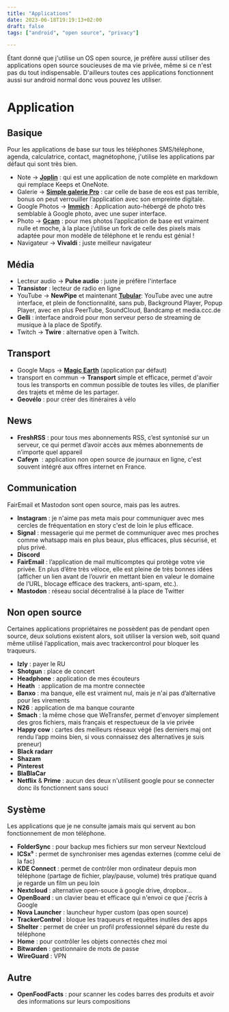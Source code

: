 ```yaml
---
title: "Applications"
date: 2023-06-18T19:19:13+02:00
draft: false
tags: ["android", "open source", "privacy"]

---
```


Étant donné que j'utilise un OS open source, je préfère aussi utiliser des applications open source soucieuses de ma vie privée, même si ce n'est pas du tout indispensable. D'ailleurs toutes ces applications fonctionnent aussi sur android normal donc vous pouvez les utiliser.

# Application

## Basique

Pour les applications de base sur tous les téléphones SMS/téléphone, agenda, calculatrice, contact, magnétophone, j'utilise les applications par défaut qui sont très bien.

- Note -> [**Joplin**](https://joplinapp.org) : qui est une application de note complète en markdown qui remplace Keeps et OneNote.
- Galerie -> [**Simple galerie Pro**](https://www.simplemobiletools.com) : car celle de base de eos est pas terrible, bonus on peut verrouiller l’application avec son empreinte digitale.
- Google Photos -> [**Immich**](https://immich.app) : Application auto-hébergé de photo très semblable à Google photo, avec une super interface.
- Photo -> [**Gcam**](https://www.celsoazevedo.com/files/android/google-camera/dev-bsg/) : pour mes photos l’application de base est vraiment nulle et moche, à la place j’utilise un fork de celle des pixels mais adaptée pour mon modèle de téléphone et le rendu est génial !
- Navigateur -> **Vivaldi** : juste meilleur navigateur

## Média

- Lecteur audio -> **Pulse audio** : juste je préfère l'interface
- **Transistor** : lecteur de radio en ligne
- YouTube -> **NewPipe** et maintenant [**Tubular**](https://github.com/polymorphicshade/Tubular): YouTube avec une autre interface, et plein de fonctionnalité, sans pub, Background Player, Popup Player, avec en plus PeerTube, SoundCloud, Bandcamp et media.ccc.de
- **Gelli** : interface android pour mon serveur perso de streaming de musique à la place de Spotify.
- Twitch -> **Twire** : alternative open à Twitch.

## Transport

- Google Maps -> [**Magic Earth**](https://www.magicearth.com/) (application par défaut)
- transport en commun -> **Transport**
    simple et efficace, permet d'avoir tous les transports en commun possible de toutes les villes, de planifier des trajets et même de les partager.
- **Geovélo** : pour créer des itinéraires à vélo

## News

- **FreshRSS** : pour tous mes abonnements RSS, c’est syntonisé sur un serveur, ce qui permet d’avoir accès aux mêmes abonnements de n’importe quel appareil
- **Cafeyn**  : application non open source de journaux en ligne, c'est souvent intégré aux offres internet en France.

## Communication

FairEmail et Mastodon sont  open source, mais pas les autres.

- **Instagram** : je n'aime pas meta mais pour communiquer avec mes cercles de fréquentation en story c'est de loin le plus efficace.
- **Signal** : messagerie qui me permet de communiquer avec mes proches comme whatsapp mais en plus beaux, plus efficaces, plus sécurisé, et plus privé.
- **Discord**
- **FairEmail** : l’application de mail multicomptes qui protège votre vie privée. En plus d’être très véloce, elle est pleine de très bonnes idées (afficher un lien avant de l’ouvrir en mettant bien en valeur le domaine de l’URL, blocage efficace des trackers, anti-spam, etc.).
- **Mastodon** : réseau social décentralisé à la place de Twitter

## Non open source

Certaines applications propriétaires ne possèdent pas de pendant open source, deux solutions existent alors, soit utiliser la version web, soit quand même utilisé l’application, mais avec trackercontrol pour bloquer les traqueurs.
- **Izly** : payer le RU
- **Shotgun** : place de concert
- **Headphone** : application de mes écouteurs
- **Heath**  : application de ma montre connectée
- **Banxo** : ma banque, elle est vraiment nul, mais je n'ai pas d’alternative pour les virements
- **N26** : application de ma banque courante
- **Smach** : la même chose que WeTransfer, permet d'envoyer simplement des gros fichiers, mais français et respectueux de la vie privée
- **Happy cow** : cartes des meilleurs réseaux végé (les derniers maj ont rendu l’app moins bien, si vous connaissez des alternatives je suis preneur)
- **Black radarr**
- **Shazam**
- **Pinterest**
- **BlaBlaCar**
- **Netflix** & **Prime** : aucun des deux n'utilisent google pour se connecter donc ils fonctionnent sans souci

## Système

Les applications que je ne consulte jamais mais qui servent au bon fonctionnement de mon téléphone.

- **FolderSync** : pour backup mes fichiers sur mon serveur Nextcloud
- **ICSx⁵** : permet de synchroniser mes agendas externes (comme celui de la fac)
- **KDE Connect** : permet de contrôler mon ordinateur depuis mon téléphone (partage de fichier, play/pause, volume) très pratique quand je regarde un film un peu loin
- **Nextcloud** : alternative open-souce à google drive, dropbox...
- **OpenBoard** : un clavier beau et efficace qui n'envoi ce que j'écris à Google
- **Nova Launcher** : launcheur hyper custom (pas open source)
- **TrackerControl** : bloque les traqueurs et requêtes inutiles des apps
- **Shelter** : permet de créer un profil professionnel séparé du reste du téléphone
- **Home** : pour contrôler les objets connectés chez moi
- **Bitwarden** : gestionnaire de mots de passe
- **WireGuard** : VPN

## Autre

- **OpenFoodFacts** : pour scanner les codes barres des produits et avoir des informations sur leurs compositions
